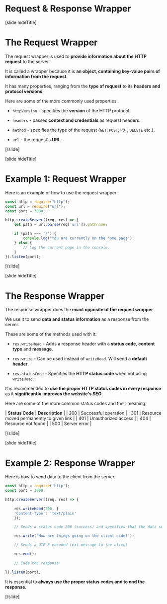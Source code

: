 # Request & Response Wrapper

[slide hideTitle]

# The Request Wrapper

The request wrapper is used to **provide information about the HTTP request** to the server.

It is called a wrapper because it is **an object, containing key-value pairs of information from the request**.

It has many properties, ranging from the **type of request** to its **headers and protocol versions**.

Here are some of the more commonly used properties:

- `httpVersion` - specifies the **version** of the HTTP protocol.

- `headers` - passes **context and credentials** as request headers.

- `method` - specifies the type of the request (`GET`, `POST`, `PUT`, `DELETE` etc.).

- `url` - the request's **URL**.

[/slide]

[slide hideTitle]

# Example 1: Request Wrapper

Here is an example of how to use the request wrapper:

```js
const http = require("http");
const url = require("url");
const port = 3000;

http.createServer((req, res) => {
    let path = url.parse(req['url']).pathname;

    if (path === '/') {
        console.log("You are currently on the home page");
    } else {
        // Log the current page in the console.
    }
}).listen(port);
```

[/slide]

[slide hideTitle]

# The Response Wrapper

The response wrapper does the **exact opposite of the request wrapper**.

We use it to send **data and status information** as a response from the server.

These are some of the methods used with it: 

- `res.writeHead` - Adds a response header with a **status code**, **content type** and **message**.

- `res.write` - Can be used instead of `writeHead`. Will send a **default header**.

- `res.statusCode` - Specifies the **HTTP status code** when not using `writeHead`.

It is recommended to **use the proper HTTP status codes in every response** as it **significantly improves the website's SEO**.

Here are some of the more common status codes and their meaning: 

| **Status Code** | **Description** |
| 200 | Successful operation |
| 301 | Resource moved permanently to given link | 
| 401 | Unauthorized access |
| 404 | Resource not found | 
| 500 | Server error |

[/slide]

[slide hideTitle]

# Example 2: Response Wrapper

Here is how to send data to the client from the server:

```js
const http = require('http');
const port = 3000;

http.createServer((req, res) => {
    
    res.writeHead(200, {
    'Content-Type': 'text/plain'
    }); 

    // Sends a status code 200 (success) and specifies that the data sent will be of type text

    res.write("How are things going on the client side?");

    // Sends a UTF-8 encoded text message to the client

    res.end();  
    
    // Ends the response

}).listen(port);

```

It is essential to **always use the proper status codes and to end the response**.

[/slide]
